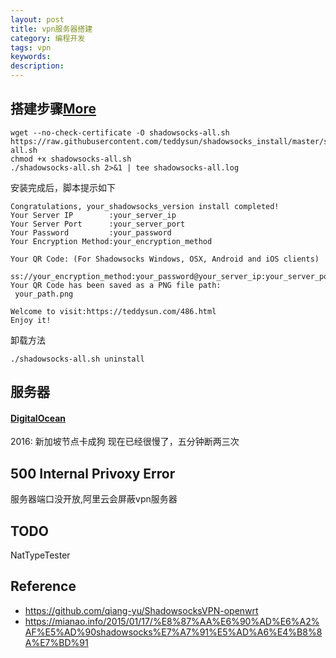 ```yaml
---
layout: post
title: vpn服务器搭建
category: 编程开发
tags: vpn
keywords: 
description: 
---
```


## 搭建步骤[More](https://teddysun.com/486.html)

```
wget --no-check-certificate -O shadowsocks-all.sh https://raw.githubusercontent.com/teddysun/shadowsocks_install/master/shadowsocks-all.sh
chmod +x shadowsocks-all.sh
./shadowsocks-all.sh 2>&1 | tee shadowsocks-all.log
```

安装完成后，脚本提示如下

```
Congratulations, your_shadowsocks_version install completed!
Your Server IP        :your_server_ip
Your Server Port      :your_server_port
Your Password         :your_password
Your Encryption Method:your_encryption_method

Your QR Code: (For Shadowsocks Windows, OSX, Android and iOS clients)
 ss://your_encryption_method:your_password@your_server_ip:your_server_port
Your QR Code has been saved as a PNG file path:
 your_path.png

Welcome to visit:https://teddysun.com/486.html
Enjoy it!
```

卸载方法

```
./shadowsocks-all.sh uninstall
```

## 服务器

#### [DigitalOcean](https://www.digitalocean.com/)

2016:
新加坡节点卡成狗
现在已经很慢了，五分钟断两三次


## 500 Internal Privoxy Error

服务器端口没开放,阿里云会屏蔽vpn服务器

## TODO

NatTypeTester

## Reference


* <https://github.com/qiang-yu/ShadowsocksVPN-openwrt>
* <https://mianao.info/2015/01/17/%E8%87%AA%E6%90%AD%E6%A2%AF%E5%AD%90shadowsocks%E7%A7%91%E5%AD%A6%E4%B8%8A%E7%BD%91>